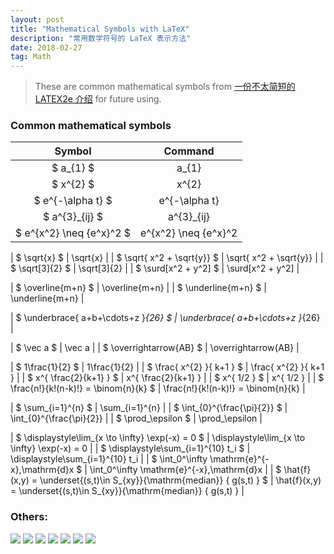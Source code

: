 ```yaml
---
layout: post
title: "Mathematical Symbols with LaTeX"
description: "常用数学符号的 LaTeX 表示方法"
date: 2018-02-27
tag: Math
---
```


[一份不太简短的 LATEX2e 介绍]: <http://www.mohu.org/info/lshort-cn.pdf> "一份不太简短的 LATEX2e 介绍"

>These are common mathematical symbols from [一份不太简短的 LATEX2e 介绍] for future using.

### Common mathematical symbols


|		Symbol		|	Command	|
|		:---:		|	:---:	|
|	$	a_{1}	$	|	a_{1}	|
|	$	x^{2}	$	|	x^{2}	|
|	$	e^{-\alpha t}	$	|	e^{-\alpha t}	|
|	$	a^{3}_{ij}	$	|	a^{3}_{ij}	|
|	$	e^{x^2} \neq {e^x}^2	$	|	e^{x^2} \neq {e^x}^2	|

|	$	\sqrt{x}	$	|	\sqrt{x}	|
|	$	\sqrt{ x^2 + \sqrt{y}}	$	|	\sqrt{ x^2 + \sqrt{y}}	|
|	$	\sqrt[3]{2}	$	|	\sqrt[3]{2}	|
|	$	\surd[x^2 + y^2]	$	|	\surd[x^2 + y^2]	|

|	$	\overline{m+n}	$	|	\overline{m+n}	|
|	$	\underline{m+n}	$	|	\underline{m+n}	|

|	$	\underbrace{ a+b+\cdots+z }_{26}	$	|	\underbrace{ a+b+\cdots+z }_{26}	|

|	$	\vec a	$	|	\vec a	|
|	$	\overrightarrow{AB}	$	|	\overrightarrow{AB}	|

|	$	1\frac{1}{2}	$	|	1\frac{1}{2}	|
|	$	\frac{ x^{2} }{ k+1 }	$	|	\frac{ x^{2} }{ k+1 }	|
|	$	x^{ \frac{2}{k+1} }	$	|	x^{ \frac{2}{k+1} }	|
|	$	x^{ 1/2 }	$	|	x^{ 1/2 }	|
|	$	\frac{n!}{k!(n-k)!}  = \binom{n}{k}	$	|	\frac{n!}{k!(n-k)!}  = \binom{n}{k}	|

|	$	\sum_{i=1}^{n}	$	|	\sum_{i=1}^{n}	|
|	$	\int_{0}^{\frac{\pi}{2}}	$	|	\int_{0}^{\frac{\pi}{2}}	|
|	$	\prod_\epsilon	$	|	\prod_\epsilon	|

|	$	\displaystyle\lim_{x \to \infty} \exp(-x) = 0	$	|	\displaystyle\lim_{x \to \infty} \exp(-x) = 0	|
|	$	\displaystyle\sum_{i=1}^{10} t_i	$	|	\displaystyle\sum_{i=1}^{10} t_i	|
|	$	\int_0^\infty \mathrm{e}^{-x}\,\mathrm{d}x	$	|	\int_0^\infty \mathrm{e}^{-x}\,\mathrm{d}x	|
|	$	\hat{f}(x,y) = \underset{(s,t)\in S_{xy}}{\mathrm{median}}  \{ g(s,t) \}	$	|	\hat{f}(x,y) = \underset{(s,t)\in S_{xy}}{\mathrm{median}}  \{ g(s,t) \}	|

### Others:

<img src="/images/symbols_files/1.GIF">

<img src="/images/symbols_files/2.GIF">

<img src="/images/symbols_files/3.GIF">

<img src="/images/symbols_files/4.GIF">

<img src="/images/symbols_files/5.GIF">

<img src="/images/symbols_files/6.GIF">

<img src="/images/symbols_files/7.GIF">

